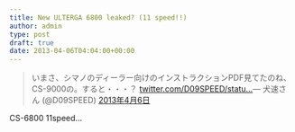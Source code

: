 ```yaml
---
title: New ULTERGA 6800 leaked? (11 speed!!)
author: admin
type: post
draft: true
date: 2013-04-06T04:04:00+00:00
---
```


<blockquote class="twitter-tweet" lang="ja">
  <p>
    いまさ、シマノのディーラー向けのインストラクションPDF見てたのね、CS-9000の。すると・・・？ <a href="http://t.co/iYRrub9qst" title="http://twitter.com/D09SPEED/status/320515860160733184/photo/1">twitter.com/D09SPEED/statu…</a>&mdash; 犬速さん (@D09SPEED) <a href="https://twitter.com/D09SPEED/status/320515860160733184">2013年4月6日</a>
  </p>
</blockquote>

CS-6800 11speed&#8230;
